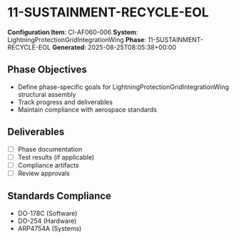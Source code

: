 # 11-SUSTAINMENT-RECYCLE-EOL

**Configuration Item**: CI-AF060-006
**System**: LightningProtectionGridIntegrationWing
**Phase**: 11-SUSTAINMENT-RECYCLE-EOL
**Generated**: 2025-08-25T08:05:38+00:00

## Phase Objectives
- Define phase-specific goals for LightningProtectionGridIntegrationWing structural assembly
- Track progress and deliverables
- Maintain compliance with aerospace standards

## Deliverables
- [ ] Phase documentation
- [ ] Test results (if applicable)
- [ ] Compliance artifacts
- [ ] Review approvals

## Standards Compliance
- DO-178C (Software)
- DO-254 (Hardware)
- ARP4754A (Systems)

